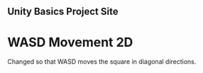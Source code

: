## Unity Basics Project Site

# WASD Movement 2D
Changed so that WASD moves the square in diagonal directions.
